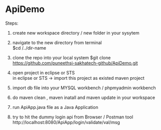 # ApiDemo


Steps:

1. create new workspace directory / new folder in your sysytem <br/>
2. navigate to the new directory from terminal <br/>
  $cd /../dir-name <br/>
3. clone the repo into your local system
  $git clone https://github.com/puneethsj-sakhatech-github/ApiDemo.git <br/>

4. open project in eclipse or STS <br/>
  in eclipse or STS -> import this project as existed maven project <br/>
  
5. import db file into your MYSQL workbench / phpmyadmin workbench <br/>

6. do maven clean , maven inatall and maven update in your workspace <br/>

7. run ApiApp.java file as a Java Application <br/>

8. try to hit the dummy login api from Browser / Postman tool  <br/>
  http://localhost:8080/ApiApp/login/validate/val/msg <br/>

